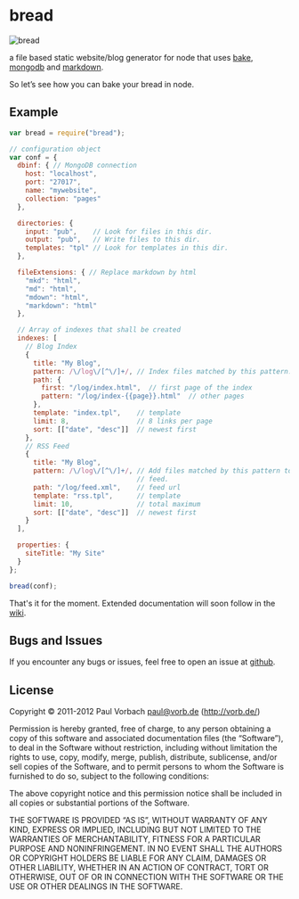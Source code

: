 # bread

![bread](https://raw.github.com/pvorb/node-bread/master/res/bread.png)

a file based static website/blog generator for node that uses [bake][bake],
[mongodb][mongodb-native] and [markdown][marked].

So let’s see how you can bake your bread in node.

## Example

```javascript
var bread = require("bread");

// configuration object
var conf = {
  dbinf: { // MongoDB connection
    host: "localhost",
    port: "27017",
    name: "mywebsite",
    collection: "pages"
  },

  directories: {
    input: "pub",    // Look for files in this dir.
    output: "pub",   // Write files to this dir.
    templates: "tpl" // Look for templates in this dir.
  },

  fileExtensions: { // Replace markdown by html
    "mkd": "html",
    "md": "html",
    "mdown": "html",
    "markdown": "html"
  },

  // Array of indexes that shall be created
  indexes: [
    // Blog Index
    {
      title: "My Blog",
      pattern: /\/log\/[^\/]+/, // Index files matched by this pattern.
      path: {
        first: "/log/index.html",  // first page of the index
        pattern: "/log/index-{{page}}.html"  // other pages
      },
      template: "index.tpl",    // template
      limit: 8,                 // 8 links per page
      sort: [["date", "desc"]]  // newest first
    },
    // RSS Feed
    {
      title: "My Blog",
      pattern: /\/log\/[^\/]+/, // Add files matched by this pattern to the
                                // feed.
      path: "/log/feed.xml",    // feed url
      template: "rss.tpl",      // template
      limit: 10,                // total maximum
      sort: [["date", "desc"]]  // newest first
    }
  ],

  properties: {
    siteTitle: "My Site"
  }
};

bread(conf);
```

That's it for the moment. Extended documentation will soon follow in the [wiki][wiki].


## Bugs and Issues

If you encounter any bugs or issues, feel free to open an issue at
[github][issues].

## License

Copyright © 2011-2012 Paul Vorbach <paul@vorb.de> (http://vorb.de/)

Permission is hereby granted, free of charge, to any person obtaining a copy of
this software and associated documentation files (the “Software”), to deal in
the Software without restriction, including without limitation the rights to
use, copy, modify, merge, publish, distribute, sublicense, and/or sell copies of
the Software, and to permit persons to whom the Software is furnished to do so,
subject to the following conditions:

The above copyright notice and this permission notice shall be included in all
copies or substantial portions of the Software.

THE SOFTWARE IS PROVIDED “AS IS”, WITHOUT WARRANTY OF ANY KIND, EXPRESS OR
IMPLIED, INCLUDING BUT NOT LIMITED TO THE WARRANTIES OF MERCHANTABILITY, FITNESS
FOR A PARTICULAR PURPOSE AND NONINFRINGEMENT. IN NO EVENT SHALL THE AUTHORS OR
COPYRIGHT HOLDERS BE LIABLE FOR ANY CLAIM, DAMAGES OR OTHER LIABILITY, WHETHER
IN AN ACTION OF CONTRACT, TORT OR OTHERWISE, OUT OF OR IN CONNECTION WITH THE
SOFTWARE OR THE USE OR OTHER DEALINGS IN THE SOFTWARE.


[bake]: //github.com/pvorb/node-bake
[mongodb-native]: //github.com/christkv/node-mongodb-native
[marked]: //github.com/chjj/marked
[wiki]: //github.com/pvorb/node-bread/wiki
[issues]: //github.com/pvorb/node-bread/issues
[mit]: http://vorb.de/license/mit.html
